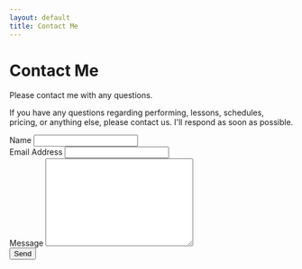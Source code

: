 ```yaml
---
layout: default
title: Contact Me
---
```


<div id="contact">
  <h1 class="pageTitle">Contact Me</h1>
  <div class="contactContent">
      <p class="intro">Please contact me with any questions.</p>
      <p>If you have any questions regarding performing, lessons, schedules, pricing, or anything else, please contact us. I'll respond as soon as possible.</p>
  </div>
  <form action="http://formspree.io/info@pianobycassie.com.com" method="POST">
    <label for="name">Name</label>
    <input type="text" id="name" name="name" class="full-width"><br>
    <label for="email">Email Address</label>
    <input type="email" id="email" name="_replyto" class="full-width"><br>
    <label for="message">Message</label>
    <textarea name="message" id="message" cols="30" rows="10" class="full-width"></textarea><br>
    <input type="submit" value="Send" class="button">
  </form>
</div>

